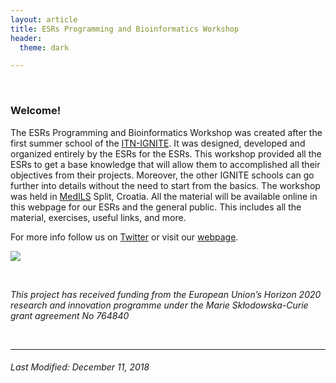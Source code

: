 ```yaml
---
layout: article
title: ESRs Programming and Bioinformatics Workshop
header:
  theme: dark   

---   
```

<br />

### Welcome!
The ESRs Programming and Bioinformatics Workshop was created after the first summer school of the [ITN-IGNITE](http://www.itn-ignite.eu/). It was designed, developed and organized entirely by the ESRs for the ESRs. This workshop provided all the ESRs to get a base knowledge that will allow them to accomplished all their objectives from their projects. Moreover, the other IGNITE schools can go further into details without the need to start from the basics. The workshop was held in [MedILS](http://www.medils.org/) Split, Croatia. All the material will be available online in this webpage for our ESRs and the general public. This includes all the material, exercises, useful links, and more.   

For more info follow us on [Twitter](https://twitter.com/itn_ignite)  or visit our [webpage](http://www.itn-ignite.eu/). 
    
 ![](https://i.imgur.com/KMVYY8O.png)   
 
 <br />
 
*This project has received funding from the European Union’s Horizon 2020 research and innovation programme under the Marie Skłodowska-Curie grant agreement No 764840*   

<br />

---   
     
###### Last Modified: December 11, 2018    
